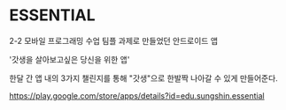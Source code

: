 # ESSENTIAL

2-2 모바일 프로그래밍 수업 팀플 과제로 만들었던 안드로이드 앱

'갓생을 살아보고싶은 당신을 위한 앱'

한달 간 앱 내의 3가지 챌린지를 통해 "갓생"으로 한발짝 나아갈 수 있게 만들어준다.

https://play.google.com/store/apps/details?id=edu.sungshin.essential
